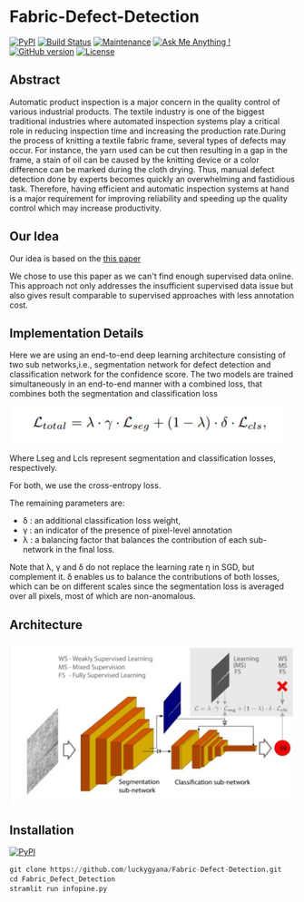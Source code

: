 # Fabric-Defect-Detection

[![PyPI](https://img.shields.io/badge/python-3.6%2C%203.7-blue.svg)](https://pypi.python.org/pypi/openl3) [![Build Status](https://travis-ci.org/turian/torchopenl3.png?branch=main)](https://travis-ci.org/turian/torchopenl3) [![Maintenance](https://img.shields.io/badge/Maintained%3F-yes-green.svg)](https://github.com/turian/torchopenl3/pulse) [![Ask Me Anything !](https://img.shields.io/badge/Ask%20me-anything-1abc9c.svg)](https://GitHub.com/turian/torchopenl3) [![GitHub version](https://badge.fury.io/gh/turian%2Ftorchopenl3.svg)](https://github.com/turian/torchopenl3) [![License](https://img.shields.io/badge/License-Apache%202.0-blue.svg)](https://opensource.org/licenses/Apache-2.0)

## Abstract

Automatic product inspection is a major concern in the quality control of various industrial products. The textile industry is one of the biggest traditional industries where automated inspection systems play a critical role in reducing inspection time and increasing the production rate.During the process of knitting a textile fabric frame, several types of defects may occur. For instance, the yarn used can be cut then resulting in a gap in the frame, a stain of oil can be caused by the knitting device or a color difference can be marked during the cloth drying. Thus, manual defect detection done by experts becomes quickly an overwhelming and fastidious task.
Therefore, having efficient and automatic inspection systems at hand is a major requirement for improving reliability and speeding up the quality control which may increase productivity.

## Our Idea

Our idea is based on the [this paper](https://arxiv.org/pdf/2104.06064.pdf)

We chose to use this paper as we can't find enough supervised data online. This approach not only addresses the insufficient supervised data issue but also gives result comparable to supervised approaches with less annotation cost.

## Implementation Details

Here we are using an end-to-end deep learning architecture consisting of two sub networks,i.e., segmentation network for defect detection and classification network for the confidence score. The two models are trained simultaneously in an end-to-end manner with a combined loss, that combines both the segmentation and classification loss


![](./README_imgs/02.png)

Where Lseg and Lcls represent segmentation and classification losses, respectively. 

For both, we use the cross-entropy loss. 

The remaining parameters are: 
- δ :	an additional classification loss weight,
- γ :	an indicator of the presence of pixel-level annotation 
- λ :	a balancing factor that balances the contribution of each sub-network in the final loss. 

Note that λ, γ and δ do not replace the learning rate η in SGD, but complement it. δ enables us to balance the contributions of both losses, which can be on different scales since the segmentation loss is averaged over all pixels, most of which are non-anomalous. 

## Architecture

![Architecture](./README_imgs/infoPine_error_404.jpg)

## Installation
[![PyPI](https://img.shields.io/badge/python-3.6%2C%203.7-blue.svg)](https://pypi.python.org/pypi/openl3)  

```python
git clone https://github.com/luckygyana/Fabric-Defect-Detection.git
cd Fabric_Defect_Detection
stramlit run infopine.py
```
